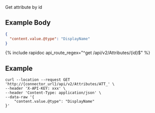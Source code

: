 Get attribute by id

## Example Body

```json
{
  "content.value.@type": "DisplayName"
}
```

{% include rapidoc api_route_regex="^get /api/v2/Attributes/{id}$" %}

## Example

```shell
curl --location --request GET 'http://{connector_url}/api/v2/Attributes/ATT_' \
--header 'X-API-KEY: xxx' \
--header 'Content-Type: application/json' \
--data-raw '{
    "content.value.@type": "DisplayName"
}'
```
